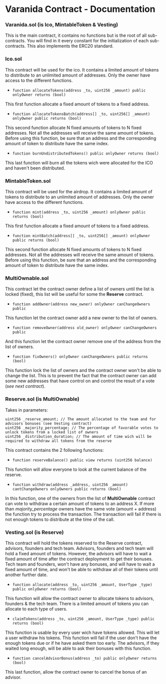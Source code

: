 # Varanida Contract - Documentation

### Varanida.sol (is Ico, MintableToken & Vesting)
This is the main contract, it contains no functions but is the root of all sub-contracts.
You will find in it every constant for the initialization of each sub-contracts.
This also implements the ERC20 standard.

### Ico.sol
This contract will be used for the ico.
It contains a limited amount of tokens to distribute to an unlimited amount of addresses.
Only the owner have access to the different functions.

+ `function allocateTokens(address _to, uint256 _amount) public onlyOwner returns (bool)`

This first function allocate a fixed amount of tokens to a fixed address.

+ `function allocateTokensBatch(address[] _to, uint256[] _amount) onlyOwner public returns (bool)`

This second function allocate N fixed amounts of tokens to N fixed addresses.
Not all the addresses will receive the same amount of tokens.
Before using this function, be sure that an address and the corresponding amount of token to distribute have the same index.

+ `function burnUndistributedTokens() public onlyOwner returns (bool)`

This last function will burn all the tokens wich were allocated for the ICO and haven't been distributed.

### MintableToken.sol
This contract will be used for the airdrop.
It contains a limited amount of tokens to distribute to an unlimited amount of addresses.
Only the owner have access to the different functions.

+ `function mint(address _to, uint256 _amount) onlyOwner public returns (bool)`

This first function allocate a fixed amount of tokens to a fixed address.

+ `function mintBatch(address[] _to, uint256[] _amount) onlyOwner public returns (bool)`

This second function allocate N fixed amounts of tokens to N fixed addresses.
Not all the addresses will receive the same amount of tokens.
Before using this function, be sure that an address and the corresponding amount of token to distribute have the same index.

### MultiOwnable.sol

This contract let the contract owner define a list of owners until the list is locked (fixed),
this list will be useful for some the __Reserve__ contract.

 + `function addOwner(address new_owner) onlyOwner canChangeOwners public`

 This function let the contract owner add a new owner to the list of owners.

 + `function removeOwner(address old_owner) onlyOwner canChangeOwners public`

 And this function let the contract owner remove one of the address from the list of owners.

 + `function fixOwners() onlyOwner canChangeOwners public returns (bool)`

This function lock the list of owners and the contract owner won't be able to change the list.
This is to prevent the fact that the contract owner can add some new addresses that have control on and control the result of a vote (_see next contract_).

### Reserve.sol (is MultiOwnable)

Takes in parameters:
```
uint256 _reserve_amount; // The amount allocated to the team and for advisors bonuses (see Vesting contract)
uint256 _majority_percentage; // The percentage of favorable votes to unlock tokens from a locked list of owners
uint256 _distribution_duration; // The amount of time wich will be required to withdraw all tokens from the reserve
```

This contract contains the 2 following functions:

 + `function reserveBalance() public view returns (uint256 balance)`

This function will allow everyone to look at the current balance of the reserve.

 + `function withdraw(address _address, uint256 _amount) cantChangeOwners onlyOwners public returns (bool)`

In this function, one of the owners from the list of __MultiOwnable__ contract can vote to withdraw a certain amount of tokens to an address X.
If more than _majority_percentage_ owners have the same vote (amount + address) the function try to process the transaction.
The transaction will fail if there is not enough tokens to distribute at the time of the call.

### Vesting.sol (is Reserve)

This contract will hold the tokens reserved to the Reserve contract, advisors, founders and tech team.
Advisors, founders and tech team will hold a fixed amount of tokens.
However, the advisors will have to wait a fixed amount of time after the contract deployment to get their bonuses.
Tech team and founders, won't have any bonuses,
and will have to wait a fixed amount of time,
and won't be able to withdraw all of their tokens until another further date.

 + `function allocate(address _to, uint256 _amount, UserType _type) public onlyOwner returns (bool)`

This function will allow the contract owner to allocate tokens to advisors, founders & the tech team.
There is a limited amount of tokens you can allocate to each type of users.

 + `claimTokens(address _to, uint256 _amount, UserType _type) public returns (bool)`

 This function is usable by every user wich have tokens allowed.
 This will let a user withdraw his tokens.
 This function will fail if the user don't have the enough tokens due or if he have asked them too early.
 The advisors, if they waited long enough, will be able to ask their bonuses with this function.

 + `function cancelAdvisorBonus(address _to) public onlyOwner returns (bool)`

  This last function, allow the contract owner to cancel the bonus of an advisor.
